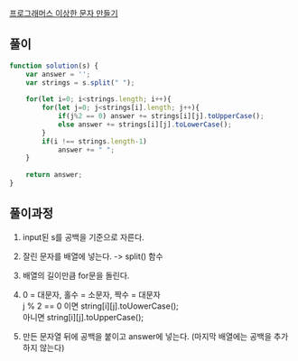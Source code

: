 [프로그래머스 이상한 문자 만들기](https://programmers.co.kr/learn/courses/30/lessons/12930?language=javascript)

## 풀이
```javascript
function solution(s) {
    var answer = '';
    var strings = s.split(" ");
    
    for(let i=0; i<strings.length; i++){
        for(let j=0; j<strings[i].length; j++){        
            if(j%2 == 0) answer += strings[i][j].toUpperCase();
            else answer += strings[i][j].toLowerCase();        
        }
        if(i !== strings.length-1)
            answer += " ";
    }
    
    return answer;
}
```

## 풀이과정
1) input된 s를 공백을 기준으로 자른다.
2) 잘린 문자를 배열에 넣는다. -> split() 함수 

1) 배열의 길이만큼 for문을 돌린다.
2) 0 = 대문자, 홀수 = 소문자, 짝수 = 대문자  
j % 2 == 0 이면 string[i][j].toUowerCase();  
아니면 string[i][j].toUpperCase();  
3) 만든 문자열 뒤에 공백을 붙이고 answer에 넣는다. (마지막 배열에는 공백을 추가하지 않는다)
